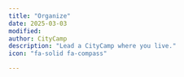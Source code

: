 ```yaml
---
title: "Organize"
date: 2025-03-03
modified: 
author: CityCamp
description: "Lead a CityCamp where you live."
icon: "fa-solid fa-compass"

---
```

